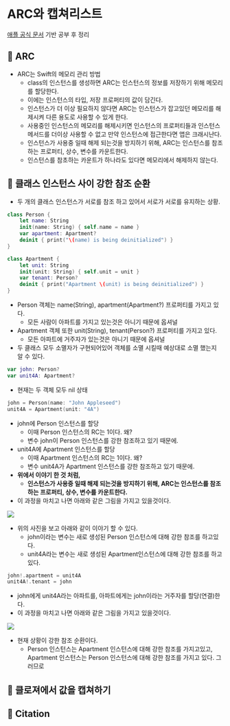 # ARC와 캡쳐리스트
[애플 공식 문서](https://docs.swift.org/swift-book/LanguageGuide/AutomaticReferenceCounting.html) 기반 공부 후 정리

## 🍎 ARC
- ARC는 Swift의 메모리 관리 방법
    - class의 인스턴스를 생성하면 ARC는 인스턴스의 정보를 저장하기 위해 메모리를 할당한다.
    - 이에는 인스턴스의 타입, 저장 프로퍼티의 값이 담긴다. 
    - 인스턴스가 더 이상 필요하지 않다면 ARC는 인스턴스가 잡고있던 메모리를 해제시켜 다른 용도로 사용할 수 있게 한다.
    - 사용중인 인스턴스의 메모리를 해제시키면 인스턴스의 프로퍼티들과 인스턴스 메서드를 더이상 사용할 수 없고 만약 인스턴스에 접근한다면 앱은 크래시난다.
    - 인스턴스가 사용중 일때 해제 되는것을 방지하기 위해, ARC는 인스턴스를 참조하는 프로퍼티, 상수, 변수를 카운트한다.
    - 인스턴스를 참초하는 카운트가 하나라도 있다면 메모리에서 해제하지 않는다.

## 🍎 클래스 인스턴스 사이 강한 참조 순환
- 두 개의 클래스 인스턴스가 서로를 참조 하고 있어서 서로가 서로를 유지하는 상황.

```swift
class Person {
    let name: String
    init(name: String) { self.name = name }
    var apartment: Apartment?
    deinit { print("\(name) is being deinitialized") }
}

class Apartment {
    let unit: String
    init(unit: String) { self.unit = unit }
    var tenant: Person?
    deinit { print("Apartment \(unit) is being deinitialized") }
}
```

- Person 객체는 name(String), apartment(Apartment?) 프로퍼티를 가지고 있다.
    - 모든 사람이 아파트를 가지고 있는것은 아니기 때문에 옵셔널
- Apartment 객체 또한 unit(String), tenant(Person?) 프로퍼티를 가지고 있다.
    - 모든 아파트에 거주자가 있는것은 아니기 때문에 옵셔널
- 두 클래스 모두 소멸자가 구현되어있어 객체를 소멸 시킬때 예상대로 소멸 했는지 알 수 있다.

```swift
var john: Person?
var unit4A: Apartment?
```
- 현재는 두 객체 모두 nil 상태

```swift
john = Person(name: "John Appleseed")
unit4A = Apartment(unit: "4A")
```
- john에 Person 인스턴스를 할당
    - 이때 Person 인스턴스의 RC는 1이다. 왜?
    - 변수 john이 Person 인스턴스를 강한 참조하고 있기 때문에.
- unit4A에 Apartment 인스턴스를 할당
    - 이때 Apartment 인스턴스의 RC는 1이다. 왜?
    - 변수 unit4A가 Apartment 인스턴스를 강한 참조하고 있기 때문에.
- **위에서 이야기 한 것 처럼,**
    - **인스턴스가 사용중 일때 해제 되는것을 방지하기 위해, ARC는 인스턴스를 참조하는 프로퍼티, 상수, 변수를 카운트한다.**
- 이 과정을 마치고 나면 아래와 같은 그림을 가지고 있을것이다.

![](https://i.imgur.com/VKrScH3.png)
- 위의 사진을 보고 아래와 같이 이야기 할 수 있다.
    - john이라는 변수는 새로 생성된 Person 인스턴스에 대해 강한 참조를 하고있다.
    - unit4A라는 변수는 새로 생성된 Apartment인스턴스에 대해 강한 참조를 하고있다.

```swift
john!.apartment = unit4A
unit4A!.tenant = john
```
- john에게 unit4A라는 아파트를, 아파트에게는 john이라는 거주자를 할당(연결)한다.
- 이 과정을 마치고 나면 아래와 같은 그림을 가지고 있을것이다.

![](https://i.imgur.com/Wkwl5Uq.png)

- 현재 상황이 강한 참조 순환이다.
    - Person 인스턴스는 Apartment 인스턴스에 대해 강한 참조를 가지고있고, Apartment 인스턴스는 Person 인스턴스에 대해 강한 참조를 가지고 있다. 그러므로 
## 🍎 클로져에서 값을 캡쳐하기

## 🍎 Citation

